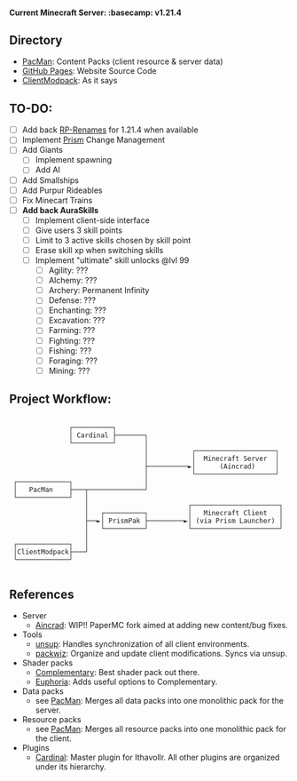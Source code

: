 #### Current Minecraft Server: :basecamp: __v1.21.4__  

## Directory
- [PacMan](https://github.com/Ithavollr/PacMan): Content Packs (client resource & server data)
- [GitHub Pages](https://github.com/Ithavollr/Ithavollr.github.io): Website Source Code
- [ClientModpack](https://github.com/Ithavollr/ClientModpack): As it says


## TO-DO:
- [ ] Add back [RP-Renames](https://modrinth.com/mod/rp-renames) for 1.21.4 when available
- [ ] Implement [Prism](https://github.com/prism/PrismRefracted) Change Management
- [ ] Add Giants
  - [ ] Implement spawning
  - [ ] Add AI
- [ ] Add Smallships
- [ ] Add Purpur Rideables
- [ ] Fix Minecart Trains
- [ ] **Add back AuraSkills**
  - [ ] Implement client-side interface
  - [ ] Give users 3 skill points
  - [ ] Limit to 3 active skills chosen by skill point
  - [ ] Erase skill xp when switching skills
  - [ ] Implement "ultimate" skill unlocks @lvl 99
    - [ ] Agility: ???
    - [ ] Alchemy: ???
    - [ ] Archery: Permanent Infinity
    - [ ] Defense: ???
    - [ ] Enchanting: ???
    - [ ] Excavation: ???
    - [ ] Farming: ???
    - [ ] Fighting: ???
    - [ ] Fishing: ???
    - [ ] Foraging: ???
    - [ ] Mining: ???

## Project Workflow:
```
                                                                      
               ┌──────────┐                                           
               │ Cardinal ├───────┐                                   
               └──────────┘       │                                   
                                  │           ┌────────────────────┐  
                                  │           │  Minecraft Server  │  
                                  ├──────────►│      (Aincrad)     │  
                                  │           └────────────────────┘  
 ┌─────────────┐                  │                                   
 │   PacMan    ├───┬──────────────┘                                   
 └─────────────┘   │                                                  
                   │                         ┌──────────────────────┐ 
                   │   ┌──────────┐          │   Minecraft Client   │ 
                   ├──►│ PrismPak ├─────────►│ (via Prism Launcher) │ 
                   │   └──────────┘          └──────────────────────┘ 
                   │                                                  
 ┌─────────────┐   │                                                  
 │ClientModpack├───┘                                                  
 └─────────────┘                                                      
                                                                      
```
## References
- Server
  + [Aincrad](https://github.com/Ifiht/Aincrad): WIP!! PaperMC fork aimed at adding new content/bug fixes.
- Tools
  + [unsup](https://git.sleeping.town/unascribed/unsup): Handles synchronization of all client environments.
  + [packwiz](https://packwiz.infra.link/tutorials/creating/adding-mods/): Organize and update client modifications. Syncs via unsup.
- Shader packs
  + [Complementary](https://modrinth.com/shader/complementary-reimagined): Best shader pack out there.
  + [Euphoria](https://modrinth.com/mod/euphoria-patches): Adds useful options to Complementary.
- Data packs
  + see [PacMan](https://github.com/Ifiht/PacMan): Merges all data packs into one monolithic pack for the server.
- Resource packs
  + see [PacMan](https://github.com/Ifiht/PacMan): Merges all resource packs into one monolithic pack for the client.
- Plugins
  + [Cardinal](https://github.com/Ifiht/Cardinal): Master plugin for Ithavollr. All other plugins are organized under its hierarchy.


